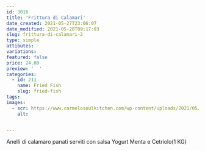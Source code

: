 ```yaml
---
id: 3016
title: 'Frittura di Calamari'
date_created: 2021-05-27T23:06:07
date_modified: 2021-05-28T09:17:03
slug: frittura-di-calamari-2
type: simple
attibutes: 
variations:
featured: false
price: 24.00
preview: '  '
categories: 
  - id: 211
    name: Fried Fish
    slug: fried-fish
tags: 
images: 
  - scr: https://www.carmelosoulkitchen.com/wp-content/uploads/2021/05/Frittura-di-pesce-fs8.png
    alt: 


---
```


<p>Anelli di calamaro panati serviti con salsa Yogurt Menta e Cetriolo(1 KG)</p>

